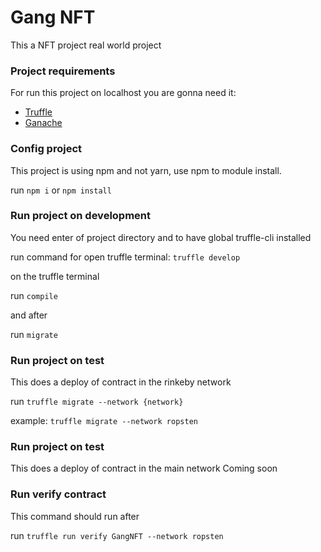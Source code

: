 # Gang NFT

This a NFT project real world project

### Project requirements

For run this project on localhost you are gonna need it:

- [Truffle](https://trufflesuite.com/docs/truffle/quickstart.html)
- [Ganache](https://trufflesuite.com/ganache/)

### Config project

This project is using npm and not yarn, use npm to module install.

run `npm i` or `npm install`

### Run project on development

You need enter of project directory and to have global truffle-cli installed

run command for open truffle terminal: `truffle develop`

on the truffle terminal

run `compile`

and after

run `migrate`

### Run project on test

This does a deploy of contract in the rinkeby network

run `truffle migrate --network {network}`

example: `truffle migrate --network ropsten`

### Run project on test

This does a deploy of contract in the main network
Coming soon

### Run verify contract

This command should run after

run `truffle run verify GangNFT --network ropsten`
